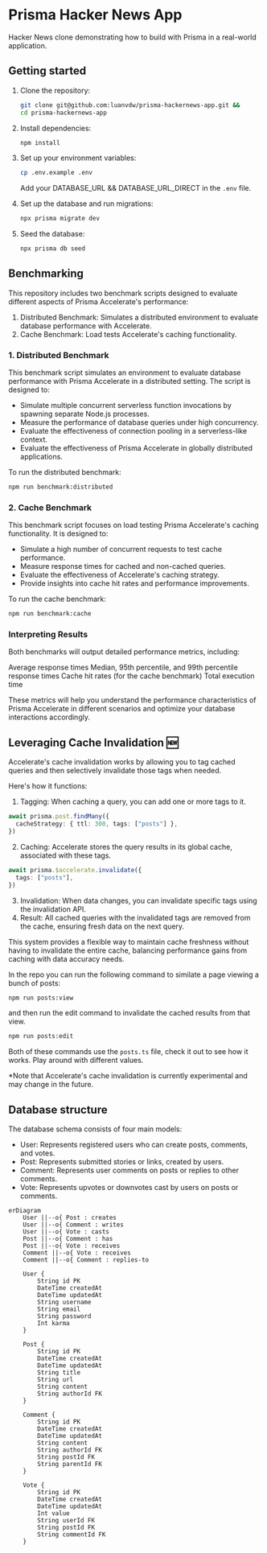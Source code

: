 # Prisma Hacker News App
Hacker News clone demonstrating how to build with Prisma in a real-world application.

## Getting started
1. Clone the repository:
    ```bash
    git clone git@github.com:luanvdw/prisma-hackernews-app.git &&
    cd prisma-hackernews-app
    ```
2. Install dependencies:
    ```bash
    npm install
    ```
3. Set up your environment variables:
    ```bash
    cp .env.example .env
    ```
    Add your DATABASE_URL && DATABASE_URL_DIRECT in the  `.env` file.

4. Set up the database and run migrations:
    ```bash
    npx prisma migrate dev
    ```
5. Seed the database:
    ```bash
    npx prisma db seed
    ```


## Benchmarking
This repository includes two benchmark scripts designed to evaluate different aspects of Prisma Accelerate's performance:

1. Distributed Benchmark: Simulates a distributed environment to evaluate database performance with Accelerate.
2. Cache Benchmark: Load tests Accelerate's caching functionality.

### 1. Distributed Benchmark
This benchmark script simulates an environment to evaluate database performance with Prisma Accelerate in a distributed setting. The script is designed to:

- Simulate multiple concurrent serverless function invocations by spawning separate Node.js processes.
- Measure the performance of database queries under high concurrency.
- Evaluate the effectiveness of connection pooling in a serverless-like context.
- Evaluate the effectiveness of Prisma Accelerate in globally distributed applications.

To run the distributed benchmark:

```bash
npm run benchmark:distributed
```

### 2. Cache Benchmark
This benchmark script focuses on load testing Prisma Accelerate's caching functionality. It is designed to:

- Simulate a high number of concurrent requests to test cache performance.
- Measure response times for cached and non-cached queries.
- Evaluate the effectiveness of Accelerate's caching strategy.
- Provide insights into cache hit rates and performance improvements.

To run the cache benchmark:
```bash
npm run benchmark:cache
```

### Interpreting Results
Both benchmarks will output detailed performance metrics, including:

Average response times
Median, 95th percentile, and 99th percentile response times
Cache hit rates (for the cache benchmark)
Total execution time

These metrics will help you understand the performance characteristics of Prisma Accelerate in different scenarios and optimize your database interactions accordingly.

## Leveraging Cache Invalidation 🆕
Accelerate's cache invalidation works by allowing you to tag cached queries and then selectively invalidate those tags when needed.

Here's how it functions:
1. Tagging: When caching a query, you can add one or more tags to it.
```ts
await prisma.post.findMany({
  cacheStrategy: { ttl: 300, tags: ["posts"] },
})
```
2. Caching: Accelerate stores the query results in its global cache, associated with these tags.
```ts
await prisma.$accelerate.invalidate({
  tags: ["posts"],
})
```
3. Invalidation: When data changes, you can invalidate specific tags using the invalidation API.
4. Result: All cached queries with the invalidated tags are removed from the cache, ensuring fresh data on the next query.

This system provides a flexible way to maintain cache freshness without having to invalidate the entire cache, balancing performance gains from caching with data accuracy needs.

In the repo you can run the following command to similate a page viewing a bunch of posts:
```bash
npm run posts:view
```
and then run the edit command to invalidate the cached results from that view.
```bash
npm run posts:edit
```

Both of these commands use the `posts.ts` file, check it out to see how it works. Play around with different values.

*Note that Accelerate's cache invalidation is currently experimental and may change in the future.

## Database structure
The database schema consists of four main models:

- User: Represents registered users who can create posts, comments, and votes.
- Post: Represents submitted stories or links, created by users.
- Comment: Represents user comments on posts or replies to other comments.
- Vote: Represents upvotes or downvotes cast by users on posts or comments.

```mermaid
erDiagram
    User ||--o{ Post : creates
    User ||--o{ Comment : writes
    User ||--o{ Vote : casts
    Post ||--o{ Comment : has
    Post ||--o{ Vote : receives
    Comment ||--o{ Vote : receives
    Comment ||--o{ Comment : replies-to

    User {
        String id PK
        DateTime createdAt
        DateTime updatedAt
        String username
        String email
        String password
        Int karma
    }

    Post {
        String id PK
        DateTime createdAt
        DateTime updatedAt
        String title
        String url
        String content
        String authorId FK
    }

    Comment {
        String id PK
        DateTime createdAt
        DateTime updatedAt
        String content
        String authorId FK
        String postId FK
        String parentId FK
    }

    Vote {
        String id PK
        DateTime createdAt
        DateTime updatedAt
        Int value
        String userId FK
        String postId FK
        String commentId FK
    }
```